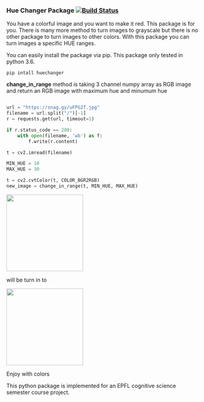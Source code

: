 ### Hue Changer Package [![Build Status](https://travis-ci.org/guemues/hue-changer.svg?branch=master)](https://travis-ci.org/guemues/hue-changer)

You have a colorful image and you want to make it red. This package is for you. There is many more method to turn images to grayscale but there is no other package to turn images to other colors. With this package you can turn images a specific HUE ranges.


You can easily install the package via pip. This package only tested in python 3.6.

```
pip intall huechanger
```

**change_in_range** method is taking 3 channel numpy array as RGB image and return an RGB image with maximum hue and minumum hue

```python

url = "https://snag.gy/uFPG2T.jpg"
filename = url.split("/")[-1]
r = requests.get(url, timeout=1)

if r.status_code == 200:
    with open(filename, 'wb') as f:
        f.write(r.content)

t = cv2.imread(filename)

MIN_HUE = 10
MAX_HUE = 30

t = cv2.cvtColor(t, COLOR_BGR2RGB)
new_image = change_in_range(t, MIN_HUE, MAX_HUE)


```


<img src="https://snag.gy/V25svq.jpg" width="200">

will be turn in to

<img src="https://snag.gy/kduXwj.jpg" width="200">

Enjoy with colors

This python package is implemented for an EPFL cognitive science semester course project.
